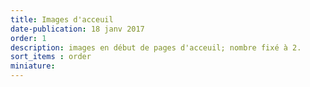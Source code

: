 ```yaml
---
title: Images d'acceuil
date-publication: 18 janv 2017
order: 1
description: images en début de pages d'acceuil; nombre fixé à 2.
sort_items : order
miniature: 
---
```


